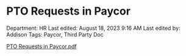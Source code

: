 # PTO Requests in Paycor

Department: HR
Last edited: August 18, 2023 9:16 AM
Last edited by: Addison
Tags: Paycor, Third Party Doc

[PTO Requests in Paycor.pdf](PTO%20Requests%20in%20Paycor%205e21547ab5bc40aeb02a0122023d0265/PTO_Requests_in_Paycor.pdf)
